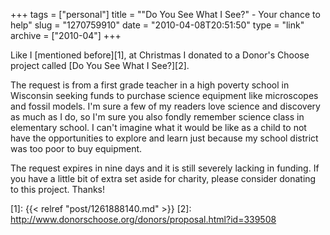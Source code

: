 +++
tags = ["personal"]
title = "\"Do You See What I See?\" - Your chance to help"
slug = "1270759910"
date = "2010-04-08T20:51:50"
type = "link"
archive = ["2010-04"]
+++

Like I [mentioned before][1], at Christmas I donated to a Donor's Choose
project called [Do You See What I See?][2].

The request is from a first grade teacher in a high poverty school in
Wisconsin seeking funds to purchase science equipment like microscopes and
fossil models.  I'm sure a few of my readers love science and discovery as
much as I do, so I'm sure you also fondly remember science class in
elementary school.  I can't imagine what it would be like as a child to
not have the opportunities to explore and learn just because my school
district was too poor to buy equipment.

The request expires in nine days and it is still severely lacking in
funding.  If you have a little bit of extra set aside for charity, please
consider donating to this project.  Thanks!

[1]: {{< relref "post/1261888140.md" >}}
[2]: http://www.donorschoose.org/donors/proposal.html?id=339508
